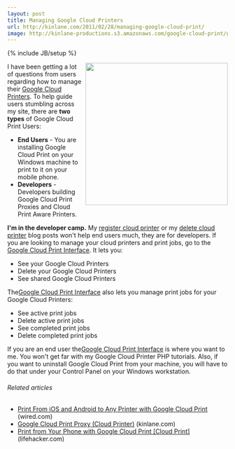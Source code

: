 ```yaml
---
layout: post
title: Managing Google Cloud Printers
url: http://kinlane.com/2011/02/28/managing-google-cloud-print/
image: http://kinlane-productions.s3.amazonaws.com/google-cloud-print/google-cloud-print.png
---
```

{% include JB/setup %}
<img src="http://kinlane-productions.s3.amazonaws.com/google-cloud-print/google-cloud-print.png"  width="325" align="right" />I have been getting a lot of questions from users regarding how to manage their <a title="Google Cloud Printers" href="http://www.google.com/landing/cloudprint/win-enable.html" target="_blank">Google Cloud Printers</a>.
To help guide users stumbling across my site, there are <strong>two types</strong> of Google Cloud Print Users:
<ul>
     <li>
          <strong>End Users</strong> - You are installing Google Cloud Print on your Windows machine to print to it on your mobile phone.
     </li>
     <li>
          <strong>Developers</strong> - Developers building Google Cloud Print Proxies and Cloud Print Aware Printers.
     </li>
</ul><strong>I'm in the developer camp.</strong> My <a title="Register Cloud Printer" href="http://www.kinlane.com/2011/02/google-cloud-print-register/" target="_blank">register cloud printer</a> or my <a title="Delete Cloud Printer" href="http://www.kinlane.com/2011/02/google-cloud-print-delete/" target="_blank">delete cloud printer</a> blog posts won't help end users much, they are for developers.
If you are looking to manage your cloud printers and print jobs, go to the <a title="Google Cloud Print Interface" href="http://www.google.com/cloudprint/" target="_blank">Google Cloud Print Interface</a>. It lets you:
<ul>
     <li>See your Google Cloud Printers
     </li>
     <li>Delete your Google Cloud Printers
     </li>
     <li>See shared Google Cloud Printers
     </li>
</ul>The<a title="Google Cloud Print Interface" href="http://www.google.com/cloudprint/" target="_blank">Google Cloud Print Interface</a> also lets you manage print jobs for your Google Cloud Printers:
<ul>
     <li>See active print jobs
     </li>
     <li>Delete active print jobs
     </li>
     <li>See completed print jobs
     </li>
     <li>Delete completed print jobs
     </li>
</ul>If you are an end user the<a title="Google Cloud Print Interface" href="http://www.google.com/cloudprint/" target="_blank">Google Cloud Print Interface</a> is where you want to me. You won't get far with my Google Cloud Printer PHP tutorials.
Also, if you want to uninstall Google Cloud Print from your machine, you will have to do that under your Control Panel on your Windows workstation.
<h6 class="zemanta-related-title c2">
     Related articles
</h6>
<ul class="zemanta-article-ul">
     <li class="zemanta-article-ul-li">
          <a href="http://www.wired.com/gadgetlab/2011/01/print-from-ios-and-android-to-any-printer-with-google-cloud-print/">Print From iOS and Android to Any Printer with Google Cloud Print</a> (wired.com)
     </li>
     <li class="zemanta-article-ul-li">
          <a href="http://www.kinlane.com/2011/02/google-cloud-print-proxy-cloud-printer/">Google Cloud Print Proxy (Cloud Printer)</a> (kinlane.com)
     </li>
     <li class="zemanta-article-ul-li">
          <a href="http://lifehacker.com/5742035/heres-how-to-print-from-your-phone-with-google-cloud-print">Print from Your Phone with Google Cloud Print [Cloud Print]</a> (lifehacker.com)
     </li>
</ul>